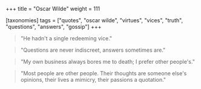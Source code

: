 +++
title = "Oscar Wilde"
weight = 111

[taxonomies]
tags = ["quotes", "oscar wilde", "virtues", "vices", "truth", "questions",
"answers", "gossip"]
+++

> "He hadn't a single redeeming vice."

> "Questions are never indiscreet, answers sometimes are."

> "My own business always bores me to death; I prefer other people's."

> "Most people are other people. Their thoughts are someone else's opinions,
> their lives a mimicry, their passions a quotation."

